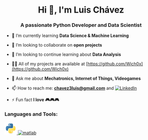 <h1 align="center">Hi 👋, I'm Luis Chávez</h1>
<h3 align="center">A passionate Python Developer and Data Scientist </h3>

- 🌱 I’m currently learning **Data Science & Machine Learning**

- 👯 I’m looking to collaborate on **open projects**

- 🤝 I’m looking to continue learning about **Data Analysis**

- 👨‍💻 All of my projects are available at [https://github.com/Wich0x](https://github.com/Wich0x)

- 💬 Ask me about **Mechatronics, Internet of Things, Videogames**

- 📫 How to reach me: **chavez3luis@gmail.com** and [![LinkedIn][linkedin-shield]][linkedin-url]

- ⚡ Fun fact **I love 🎮🎮🎮**


<h3 align="left">Languages and Tools:</h3>
<a href="https://www.python.org/" target="_blank"> 
<img src="https://raw.githubusercontent.com/devicons/devicon/master/icons/python/python-original.svg" alt="python" width="40" height="40"/> 
</a> 

<a href="https://www.mathworks.com/products/matlab.html" target="_blank"> 
<img src="https://upload.wikimedia.org/wikipedia/commons/2/21/Matlab_Logo.png" alt="matlab" width="40" height="40"/> 
</a>


[linkedin-shield]: https://img.shields.io/badge/-LinkedIn-black.svg?style=for-the-badge&logo=linkedin&colorB=555
[linkedin-url]: https://www.linkedin.com/in/luischavez3
